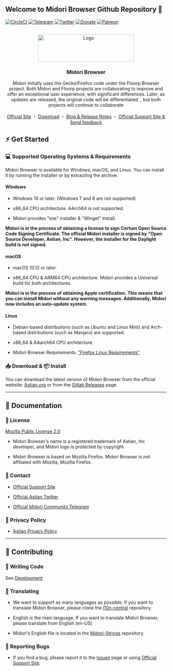 ## Welcome to Midori Browser Github Repository 👋

[![CircleCI](https://circleci.com/gh/midori-browser/core.svg?style=svg)](https://circleci.com/gh/midori-browser/core)
[![Telegram](https://img.shields.io/badge/Telegram-Chat-gray.svg?style=flat&logo=telegram&colorA=5583a4&logoColor=fff)](https://t.me/midoriweb)
[![Twitter](https://img.shields.io/twitter/follow/midoriweb.svg?style=social&label=Follow)](https://twitter.com/grupoastian)
[![Donate](https://img.shields.io/badge/Stripe-Donate-gray.svg?style=flat&logo=stripe&colorA=0071bb&logoColor=fff)](https://donate.stripe.com/00g6s675Xawl6ZO9AH)
[![Patreon](https://img.shields.io/badge/PATREON-Pledge-red.svg)](https://www.patreon.com/midori_browser)

<!-- PROJECT LOGO -->
<br />
<div align="center">
  <a href="https://gitlab.com/midori-web/midori-desktop">
    <img src="https://astian.org/wp-content/uploads/2023/09/Midori-Claro-ImagoTipo-300x84.png" alt="Logo" width="300" height="84">
  </a>

  <h3 align="center">Midori Browser </h3>

  <p align="center">
       Midori initially uses the Gecko/Firefox code under the Floorp Browser project. Both Midori and Floorp projects are collaborating to improve and offer an exceptional user experience, with significant differences. Later, as updates are released, the original code will be differentiated. , but both projects will continue to collaborate
    <br />
    <br />
    <a href="https://astian.org/midori-browser">Official Site</a>
    ・
    <a href="#📥-download--📦-install">Download</a>
    ・
    <a href="https://astian.org/midori-en">Blog & Release Notes</a>
    ・
    <a href="https://astian.org/community">Official Support Site & Send feedback</a>
  </p>
</div>


## ⚡ Get Started


### 💻 Supported Operating Systems & Requirements

Midori Browser is available for Windows, macOS, and Linux. You can install it by running the installer or by extracting the archive.

#### Windows

- Windows 10 or later. (Windows 7 and 8 are not supported)

- x86_64 CPU architecture. AArch64 is not supported.

- Midori provides "exe" installer & "Winget" install.

**Midori is in the process of obtaining a license to sign  Certum Open Source Code Signing Certificate. The official Midori installer is signed by "Open Source Developer, Astian, Inc". However, the installer for the Daylight build is not signed.**


#### macOS

- macOS 10.12 or later.

- x86_64 CPU & ARM64 CPU architecture. Midori provides a Universal build for both architectures.

**Midori is in the process of obtaining Apple certification. This means that you can install Midori without any warning messages. Additionally, Midori now includes an auto-update system.**

#### Linux

- Debian-based distributions (such as Ubuntu and Linux Mint) and Arch-based distributions (such as Manjaro) are supported.

- x86_64 & AAarch64 CPU architecture.

- Midori Browser Requirements: ["Firefox Linux Requirements"](https://www.mozilla.org/en-US/firefox/115.0beta/system-requirements/#gnulinux)


### 📥 Download & 📦 Install

You can download the latest version of Midori Browser from the official website: [Astian.org](https://astian.org/midori-browser/download) or from the [Gitlab Releases](https://gitlab.com/midori-web/midori-desktop/-/releases) page.

---

## 📖 Documentation

### 📝 License

[Mozilla Public License 2.0](https://www.mozilla.org/en-US/MPL/2.0/)

- Midori Browser's name is a registered trademark of Astian, Inc developer, and Midori logo is protected by copyright

- Midori Browser is based on Mozilla Firefox. Midori Browser is not affiliated with Mozilla, Mozilla Firefox.

### 📧 Contact

- [Official Support Site](https://astian.org/community)

- [Official Astian Twitter](https://twitter.com/grupoastian)

- [Official Midori Community Telegram](https://t.me/midoriweb)

### 📜 Privacy Policy

- [Astian Privacy Policy](https://astian.org/astian-privacy-policies/)

---

## 🌟 Contributing

### 🧰 Writing Code

See [Development](https://gitlab.com/midori-web/midori-desktop/-/wikis/home)

### 📝 Translating

- We want to support as many languages as possible. If you want to translate Midori Browser, please clone the [l10n-central](https://gitlab.com/midori-web/l10n-central) repository.

- English is the main language. If you want to translate Midori Browser, please translate from English (en-US)

- Midori's English file is located in the [Midori-Strings]() repository.

### 🐛 Reporting Bugs

- If you find a bug, please report it to the [Issues](https://gitlab.com/midori-web/midori-desktop/-/issues) page or using [Official Support Site](https://astian.org/community/midori-browser).
